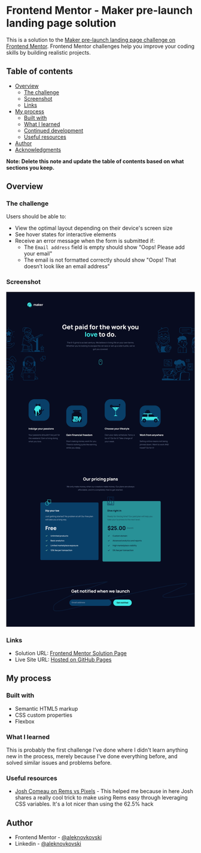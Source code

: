 # Frontend Mentor - Maker pre-launch landing page solution

This is a solution to the [Maker pre-launch landing page challenge on Frontend Mentor](https://www.frontendmentor.io/challenges/maker-prelaunch-landing-page-WVZIJtKLd). Frontend Mentor challenges help you improve your coding skills by building realistic projects.

## Table of contents

- [Overview](#overview)
  - [The challenge](#the-challenge)
  - [Screenshot](#screenshot)
  - [Links](#links)
- [My process](#my-process)
  - [Built with](#built-with)
  - [What I learned](#what-i-learned)
  - [Continued development](#continued-development)
  - [Useful resources](#useful-resources)
- [Author](#author)
- [Acknowledgments](#acknowledgments)

**Note: Delete this note and update the table of contents based on what sections you keep.**

## Overview

### The challenge

Users should be able to:

- View the optimal layout depending on their device's screen size
- See hover states for interactive elements
- Receive an error message when the form is submitted if:
  - The `Email address` field is empty should show "Oops! Please add your email"
  - The email is not formatted correctly should show "Oops! That doesn’t look like an email address"

### Screenshot

![](./preview.png)

### Links

- Solution URL: [Frontend Mentor Solution Page](https://www.frontendmentor.io/solutions/responsive-landing-page-with-pricing-and-splithero-look-sJ2NZhopsL)
- Live Site URL: [Hosted on GitHub Pages](https://aleknovkovski.github.io/FEM-maker-pre-launch-landing-page/working/)

## My process

### Built with

- Semantic HTML5 markup
- CSS custom properties
- Flexbox

### What I learned

This is probably the first challenge I've done where I didn't learn anything new in the process, merely because I've done everything before, and solved similar issues and problems before.

### Useful resources

- [Josh Comeau on Rems vs Pixels](https://www.joshwcomeau.com/css/surprising-truth-about-pixels-and-accessibility/#leveraging-css-variables-15) - This helped me because in here Josh shares a really cool trick to make using Rems easy through leveraging CSS variables. It's a lot nicer than using the 62.5% hack

## Author

- Frontend Mentor - [@aleknovkovski](https://www.frontendmentor.io/profile/aleknovkovski)
- Linkedin - [@aleknovkovski](https://www.linkedin.com/in/aleknovkovski/)
